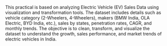 This practical is based on analyzing Electric Vehicle (EV) Sales Data using visualization and transformation tools. 
The dataset includes details such as vehicle category (2-Wheelers, 4-Wheelers), makers (BMW India, OLA Electric, 
BYD India, etc.), sales by states, penetration rates, CAGR, and monthly trends. The objective is to clean, transform, 
and visualize the dataset to understand the growth, sales performance, and market trends of electric vehicles in 
India.
